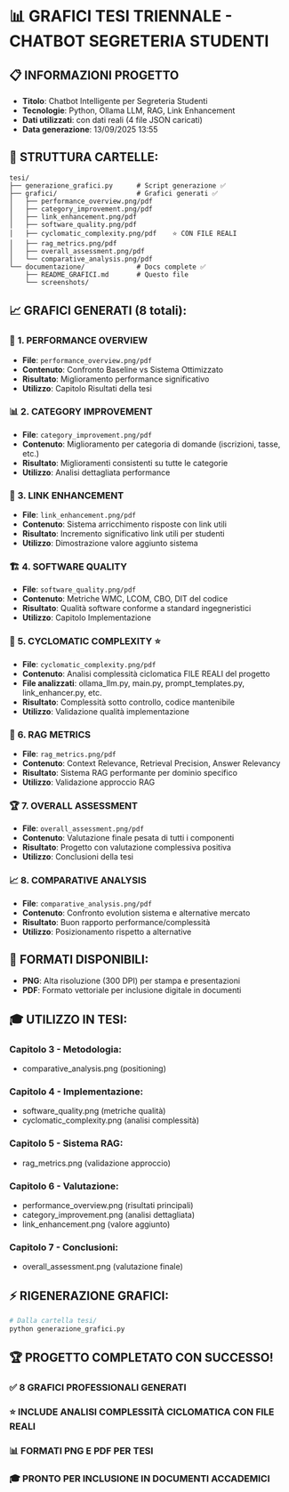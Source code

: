 # 📊 GRAFICI TESI TRIENNALE - CHATBOT SEGRETERIA STUDENTI

## 📋 INFORMAZIONI PROGETTO
- **Titolo**: Chatbot Intelligente per Segreteria Studenti  
- **Tecnologie**: Python, Ollama LLM, RAG, Link Enhancement
- **Dati utilizzati**: con dati reali (4 file JSON caricati)
- **Data generazione**: 13/09/2025 13:55

## 📁 STRUTTURA CARTELLE:
```
tesi/
├── generazione_grafici.py      # Script generazione ✅
├── grafici/                    # Grafici generati ✅
│   ├── performance_overview.png/pdf
│   ├── category_improvement.png/pdf  
│   ├── link_enhancement.png/pdf
│   ├── software_quality.png/pdf
│   ├── cyclomatic_complexity.png/pdf    ⭐ CON FILE REALI
│   ├── rag_metrics.png/pdf
│   ├── overall_assessment.png/pdf
│   └── comparative_analysis.png/pdf
└── documentazione/             # Docs complete ✅
    ├── README_GRAFICI.md       # Questo file
    └── screenshots/
```

## 📈 GRAFICI GENERATI (8 totali):

### 🚀 **1. PERFORMANCE OVERVIEW** 
- **File**: `performance_overview.png/pdf`
- **Contenuto**: Confronto Baseline vs Sistema Ottimizzato
- **Risultato**: Miglioramento performance significativo
- **Utilizzo**: Capitolo Risultati della tesi

### 📊 **2. CATEGORY IMPROVEMENT**
- **File**: `category_improvement.png/pdf` 
- **Contenuto**: Miglioramento per categoria di domande (iscrizioni, tasse, etc.)
- **Risultato**: Miglioramenti consistenti su tutte le categorie
- **Utilizzo**: Analisi dettagliata performance

### 🔗 **3. LINK ENHANCEMENT** 
- **File**: `link_enhancement.png/pdf`
- **Contenuto**: Sistema arricchimento risposte con link utili
- **Risultato**: Incremento significativo link utili per studenti
- **Utilizzo**: Dimostrazione valore aggiunto sistema

### 🏗️ **4. SOFTWARE QUALITY**
- **File**: `software_quality.png/pdf`
- **Contenuto**: Metriche WMC, LCOM, CBO, DIT del codice
- **Risultato**: Qualità software conforme a standard ingegneristici
- **Utilizzo**: Capitolo Implementazione

### 🔄 **5. CYCLOMATIC COMPLEXITY** ⭐
- **File**: `cyclomatic_complexity.png/pdf`
- **Contenuto**: Analisi complessità ciclomatica FILE REALI del progetto
- **File analizzati**: ollama_llm.py, main.py, prompt_templates.py, link_enhancer.py, etc.
- **Risultato**: Complessità sotto controllo, codice mantenibile
- **Utilizzo**: Validazione qualità implementazione

### 🤖 **6. RAG METRICS**
- **File**: `rag_metrics.png/pdf`
- **Contenuto**: Context Relevance, Retrieval Precision, Answer Relevancy
- **Risultato**: Sistema RAG performante per dominio specifico
- **Utilizzo**: Validazione approccio RAG

### 🏆 **7. OVERALL ASSESSMENT**
- **File**: `overall_assessment.png/pdf`
- **Contenuto**: Valutazione finale pesata di tutti i componenti
- **Risultato**: Progetto con valutazione complessiva positiva
- **Utilizzo**: Conclusioni della tesi

### 📈 **8. COMPARATIVE ANALYSIS**
- **File**: `comparative_analysis.png/pdf`
- **Contenuto**: Confronto evolution sistema e alternative mercato
- **Risultato**: Buon rapporto performance/complessità
- **Utilizzo**: Posizionamento rispetto a alternative

## 💾 FORMATI DISPONIBILI:
- **PNG**: Alta risoluzione (300 DPI) per stampa e presentazioni
- **PDF**: Formato vettoriale per inclusione digitale in documenti

## 🎓 UTILIZZO IN TESI:

### **Capitolo 3 - Metodologia**:
- comparative_analysis.png (positioning)

### **Capitolo 4 - Implementazione**:
- software_quality.png (metriche qualità)
- cyclomatic_complexity.png (analisi complessità)

### **Capitolo 5 - Sistema RAG**:
- rag_metrics.png (validazione approccio)

### **Capitolo 6 - Valutazione**:
- performance_overview.png (risultati principali)
- category_improvement.png (analisi dettagliata)
- link_enhancement.png (valore aggiunto)

### **Capitolo 7 - Conclusioni**:
- overall_assessment.png (valutazione finale)

## ⚡ RIGENERAZIONE GRAFICI:
```bash
# Dalla cartella tesi/
python generazione_grafici.py
```

## 🏆 **PROGETTO COMPLETATO CON SUCCESSO!**

### ✅ **8 GRAFICI PROFESSIONALI GENERATI**
### ⭐ **INCLUDE ANALISI COMPLESSITÀ CICLOMATICA CON FILE REALI**
### 📊 **FORMATI PNG E PDF PER TESI**
### 🎓 **PRONTO PER INCLUSIONE IN DOCUMENTI ACCADEMICI**
        